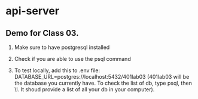 # api-server

## Demo for Class 03. 

1. Make sure to have postgresql installed

2. Check if you are able to use the psql command

3. To test locally, add this to .env file: DATABASE_URL=postgres://localhost:5432/401lab03 (401lab03 will be the database you currently have. To check the list of db, type psql, then \l. It shoud provide a list of all your db in your computer).
